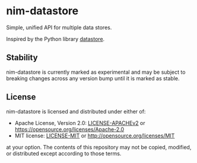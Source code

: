 # nim-datastore

Simple, unified API for multiple data stores.

Inspired by the Python library [datastore](https://github.com/datastore/datastore).

## Stability

nim-datastore is currently marked as experimental and may be subject to breaking changes across any version bump until it is marked as stable.

## License

nim-datastore is licensed and distributed under either of:

* Apache License, Version 2.0: [LICENSE-APACHEv2](LICENSE-APACHEv2) or https://opensource.org/licenses/Apache-2.0
* MIT license: [LICENSE-MIT](LICENSE-MIT) or http://opensource.org/licenses/MIT

at your option. The contents of this repository may not be copied, modified, or distributed except according to those terms.
